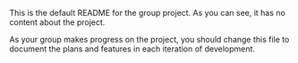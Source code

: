 This is the default README for 
the group project. As you can see,
it has no content about the project.

As your group makes progress on the
project, you should change this file
to document the plans and features 
in each iteration of development.
